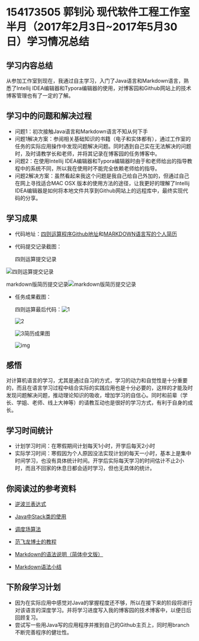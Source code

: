 # 154173505 郭钊沁 现代软件工程工作室半月（2017年2月3日~2017年5月30日）学习情况总结

## 学习内容总结

从参加工作室到现在，我通过自主学习，入门了Java语言和Markdown语言，熟悉了Intellij IDEA编辑器和Typora编辑器的使用，对博客园和Github网站上的技术博客管理也有了一定的了解。

## 学习中的问题和解决过程

- 问题1：初次接触Java语言和Markdown语言不知从何下手
- 问题1解决方案：参阅相关基础知识的书籍（电子和实体都有），通过工作室的任务的实际应用操作中发现问题解决问题。同时遇到自己实在无法解决的问题时，及时请教学长和老师，并将其记录在博客园的任务博客中。
- 问题2：在使用Intellij IDEA编辑器和Typora编辑器时由于和老师给出的指导教程中的系统不同，所以我在使用时不能完全依赖老师给的指导。
- 问题2解决方案：虽然看起来我这个问题是我自己给自己外加的，但通过自己在网上寻找适合MAC OSX 版本的使用方法的途径，让我更好的理解了Intellij IDEA编辑器是如何将本地文件共享到Github网站上的远程库中，最终实现代码的分享。

## 学习成果

- 代码地址：[四则运算程序Github地址](https://github.com/Lexyguo/mask)和[MARKDOWN语言写的个人简历](https://github.com/Lexyguo/MyResume)

- 代码提交记录截图：

  四则运算提交记录

![四则运算提交记录](/Users/apple/Desktop/四则运算提交记录.jpg)

markdown版简历提交记录![markdown版简历提交记录](/Users/apple/Desktop/四则运算提交记录.jpg)

- 任务成果截图：

  四则运算最后代码：![1](/Users/apple/Desktop/1.jpg)

  ![2](/Users/apple/Desktop/2.jpg)

  ![3](/Users/apple/Desktop/3.jpg)简历成果图

  ![img](http://images2015.cnblogs.com/blog/1100859/201704/1100859-20170406101802613-1344203631.png)

## 感悟

对计算机语言的学习，尤其是通过自习的方式，学习的动力和自觉性是十分重要的，而且在语言学习过程中结合实际的实践应用也是十分必要的，这样的才能及时发现问题解决问题，推动理论知识的吸收，增加学习的自信心。同时和前辈（学长、学姐、老师、线上大神等）的请教互动也是很好的学习方式，有利于自身的成长。

## 学习时间统计

- 计划学习时间：在寒假期间计划每天1小时，开学后每天2小时
- 实际学习时间：寒假因为个人原因没法实现计划的每天一小时，基本上是集中时间学习，也没有具体统计时间。开学后实际每天学习的时间估计不止2小时，而且不回家的休息日都会适时学习，但也无具体的统计。

## 你阅读过的参考资料

-  [逆波兰表达式](http://blog.csdn.net/geniusluzh/article/details/8192780) 


-  [Java中Stack类的使用](http://docs.oracle.com/javase/7/docs/api/java/util/Stack.html) 
-  [调度场算法](http://hczhcz.github.io/2014/02/27/shunting-yard-algorithm.html)
-  [范飞龙博士的教程](http://www.cnblogs.com/math/p/se-tools-001.html)
-  [Markdown的语法说明（简体中文版）](http://www.appinn.com/markdown/)
-  [Markdown语法小结](http://www.cnblogs.com/rossoneri/p/4446440.html)

## 下阶段学习计划

- 因为在实际应用中感觉对Java的掌握程度还不够，所以在接下来的阶段将进行对该语言的深度学习。并将学习进度写入我的博客园的技术博客中，以便日后回顾复习。
- 尝试写一些用Java写的应用程序并推到自己的Github主页上，同时用branch不断完善程序的健壮性。